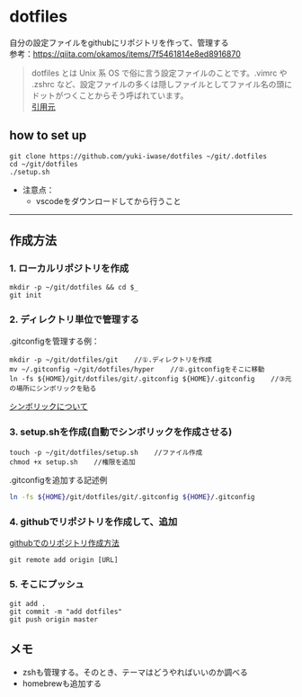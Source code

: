 # dotfiles
自分の設定ファイルをgithubにリポジトリを作って、管理する  
参考：<https://qiita.com/okamos/items/7f5461814e8ed8916870>

> dotfiles とは Unix 系 OS で俗に言う設定ファイルのことです。.vimrc や .zshrc など、設定ファイルの多くは隠しファイルとしてファイル名の頭にドットがつくことからそう呼ばれています。  
> [引用元](https://qiita.com/b4b4r07/items/b70178e021bef12cd4a2)

## how to set up
```
git clone https://github.com/yuki-iwase/dotfiles ~/git/.dotfiles
cd ~/git/dotfiles
./setup.sh
```
- 注意点：
  - vscodeをダウンロードしてから行うこと

---

## 作成方法
### 1. ローカルリポジトリを作成
```
mkdir -p ~/git/dotfiles && cd $_
git init
```

### 2. ディレクトリ単位で管理する  
.gitconfigを管理する例：

```
mkdir -p ~/git/dotfiles/git    //①.ディレクトリを作成
mv ~/.gitconfig ~/git/dotfiles/hyper    //②.gitconfigをそこに移動
ln -fs ${HOME}/git/dotfiles/git/.gitconfig ${HOME}/.gitconfig    //③元の場所にシンボリックを貼る
```

[シンボリックについて](https://qiita.com/hashimotoryoh/items/9a675a769244d61c11bb)

### 3. setup.shを作成(自動でシンボリックを作成させる)
```
touch -p ~/git/dotfiles/setup.sh    //ファイル作成
chmod +x setup.sh    //権限を追加
```
.gitconfigを追加する記述例
```HTML:setup.sh
ln -fs ${HOME}/git/dotfiles/git/.gitconfig ${HOME}/.gitconfig
```

### 4. githubでリポジトリを作成して、追加
[githubでのリポジトリ作成方法](https://qiita.com/muneo/items/1321bf8cdb21178a73e2)
```
git remote add origin [URL]
```

### 5. そこにプッシュ
```
git add .
git commit -m "add dotfiles"
git push origin master
```

## メモ
- zshも管理する。そのとき、テーマはどうやればいいのか調べる
- homebrewも追加する
